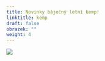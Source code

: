 ```yaml
---
title: Novinky báječný letní kemp!
linktitle: kemp
draft: false
obrazek: ""
weight: 4
---
```

![](/assets/media/kopie-navrhu-baner_poukaz.jpg)